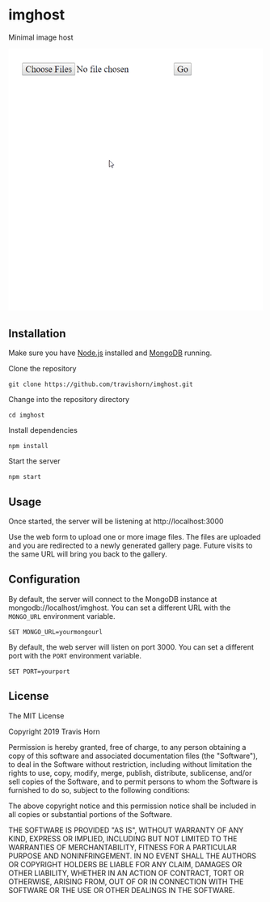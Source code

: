 # imghost

Minimal image host

![Demonstration of imghost usage](demo.gif)

## Installation

Make sure you have [Node.js](https://nodejs.org/) installed and
[MongoDB](https://www.mongodb.com/) running.

Clone the repository

```
git clone https://github.com/travishorn/imghost.git
```

Change into the repository directory

```
cd imghost
```

Install dependencies

```
npm install
```

Start the server

```
npm start
```

## Usage

Once started, the server will be listening at http://localhost:3000

Use the web form to upload one or more image files. The files are uploaded and
you are redirected to a newly generated gallery page. Future visits to the same
URL will bring you back to the gallery.

## Configuration

By default, the server will connect to the MongoDB instance at
mongodb://localhost/imghost. You can set a different URL with the `MONGO_URL`
environment variable.

```
SET MONGO_URL=yourmongourl
```

By default, the web server will listen on port 3000. You can set a different
port with the `PORT` environment variable.

```
SET PORT=yourport
```

## License

The MIT License

Copyright 2019 Travis Horn

Permission is hereby granted, free of charge, to any person obtaining a copy of
this software and associated documentation files (the "Software"), to deal in
the Software without restriction, including without limitation the rights to
use, copy, modify, merge, publish, distribute, sublicense, and/or sell copies of
the Software, and to permit persons to whom the Software is furnished to do so,
subject to the following conditions:

The above copyright notice and this permission notice shall be included in all
copies or substantial portions of the Software.

THE SOFTWARE IS PROVIDED "AS IS", WITHOUT WARRANTY OF ANY KIND, EXPRESS OR
IMPLIED, INCLUDING BUT NOT LIMITED TO THE WARRANTIES OF MERCHANTABILITY, FITNESS
FOR A PARTICULAR PURPOSE AND NONINFRINGEMENT. IN NO EVENT SHALL THE AUTHORS OR
COPYRIGHT HOLDERS BE LIABLE FOR ANY CLAIM, DAMAGES OR OTHER LIABILITY, WHETHER
IN AN ACTION OF CONTRACT, TORT OR OTHERWISE, ARISING FROM, OUT OF OR IN
CONNECTION WITH THE SOFTWARE OR THE USE OR OTHER DEALINGS IN THE SOFTWARE.